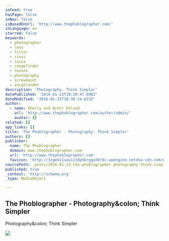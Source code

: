 ```yaml
---
inFeed: true
hasPage: false
inNav: false
isBasedOnUrl: 'http://www.thephoblographer.com/'
inLanguage: en
starred: false
keywords:
  - photographer
  - lens
  - filter
  - rinzi
  - leica
  - rangefinder
  - lenses
  - photography
  - screwmount
  - voigtlander
description: 'Photography: Think Simpler'
datePublished: '2016-01-23T18:30:47.098Z'
dateModified: '2016-01-23T18:30:24.623Z'
author:
  - name: Sherry and Brett Eklund
    url: 'http://www.thephoblographer.com/author/admin/'
    avatar: {}
related: []
app_links: []
title: 'The Phoblographer - Photography: Think Simpler'
authors: []
publisher:
  name: The Phoblographer
  domain: www.thephoblographer.com
  url: 'http://www.thephoblographer.com'
  favicon: 'http://3zgehi1uaxi23dphbrgqa50r6z.wpengine.netdna-cdn.com/wp-content/uploads/2015/09/logo-upscaled-the-phoblographer.png'
sourcePath: _posts/2016-01-23-the-phoblographer-photography-think-simpler.md
published: true
_context: 'http://schema.org'
_type: MediaObject

---
```

<article style=""><h1>The Phoblographer - Photography&amp;colon; Think Simpler</h1><p>Photography&amp;colon; Think Simpler</p><img src="http://3zgehi1uaxi23dphbrgqa50r6z.wpengine.netdna-cdn.com/wp-content/uploads/2016/01/2015_BTS_Jamies_Simpson-132.jpg" /></article>